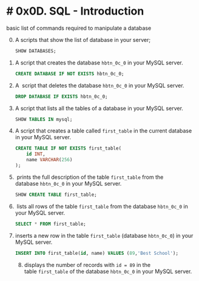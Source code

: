 # # 0x0D. SQL - Introduction

basic list of commands required to manipulate a database

0. A scripts that show the list of database in your server;
   
   ```sql
   SHOW DATABASES;
   ```

1. A script that creates the database `hbtn_0c_0` in your MySQL server.
   
   ```sql
   CREATE DATABASE IF NOT EXISTS hbtn_0c_0;
   ```

2. A  script that deletes the database `hbtn_0c_0` in your MySQL server.
   
   ```sql
   DROP DATABASE IF EXISTS hbtn_0c_0;
   ```

3. A script that lists all the tables of a database in your MySQL server.
   
   ```sql
   SHOW TABLES IN mysql;
   ```

4. A script that creates a table called `first_table` in the current database in your MySQL server.
   
   ```sql
   CREATE TABLE IF NOT EXISTS first_table(
       id INT,
       name VARCHAR(256)
   );
   ```

5.  prints the full description of the table `first_table` from the database `hbtn_0c_0` in your MySQL server.
   
   ```sql
   SHOW CREATE TABLE first_table;
   ```

6.  lists all rows of the table `first_table` from the database `hbtn_0c_0` in your MySQL server.
   
   ```sql
   SELECT * FROM first_table;
   ```

7. inserts a new row in the table `first_table` (database `hbtn_0c_0`) in your MySQL server.
   
   ```sql
   INSERT INTO first_table(id, name) VALUES (89,'Best School');
   ```
   
   8. displays the number of records with `id = 89` in the table `first_table` of the database `hbtn_0c_0` in your MySQL server.
      
      ```sql
      
      ```


























